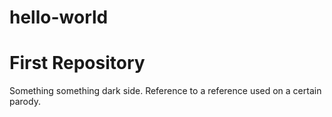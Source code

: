 # hello-world
First Repository 
======================================

Something something dark side. Reference to a reference used on a certain parody. 
